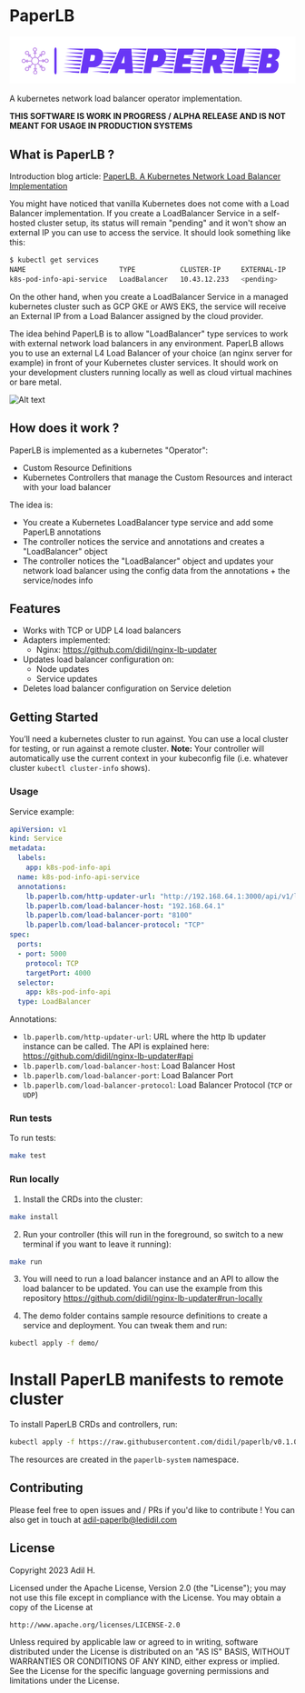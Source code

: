 # PaperLB

![Alt text](logo-color.png?raw=true "PaperLB Logo")

A kubernetes network load balancer operator implementation.


**THIS SOFTWARE IS WORK IN PROGRESS / ALPHA RELEASE AND IS NOT MEANT FOR USAGE IN PRODUCTION SYSTEMS**

## What is PaperLB ?
Introduction blog article: [PaperLB. A Kubernetes Network Load Balancer Implementation](https://didil.medium.com/paperlb-fc4c28a82acb) 

You might have noticed that vanilla Kubernetes does not come with a Load Balancer implementation. If you create a LoadBalancer Service in a self-hosted cluster setup, its status will remain "pending" and it won't show an external IP you can use to access the service. It should look something like this:

````bash
$ kubectl get services
NAME                       TYPE           CLUSTER-IP     EXTERNAL-IP   PORT(S)          AGE
k8s-pod-info-api-service   LoadBalancer   10.43.12.233   <pending>     5000:31767/TCP   6s
`````

On the other hand, when you create a LoadBalancer Service in a managed kubernetes cluster such as GCP GKE or AWS EKS, the service will receive an External IP from a Load Balancer assigned by the cloud provider.

The idea behind PaperLB is to allow "LoadBalancer" type services to work with external network load balancers in any environment. PaperLB allows you to use an external L4 Load Balancer of your choice (an nginx server for example) in front of your Kubernetes cluster services. It should work on your development clusters running locally as well as cloud virtual machines or bare metal.

![Alt text](paperlb-archi.png?raw=true "PaperLB Architecture")

## How does it work ?
PaperLB is implemented as a kubernetes "Operator": 
- Custom Resource Definitions
- Kubernetes Controllers that manage the Custom Resources and interact with your load balancer 

The idea is:

- You create a Kubernetes LoadBalancer type service and add some PaperLB annotations
- The controller notices the service and annotations and creates a "LoadBalancer" object
- The controller notices the "LoadBalancer" object and updates your network load balancer using the config data from the annotations + the service/nodes info

## Features
- Works with TCP or UDP L4 load balancers
- Adapters implemented:
  - Nginx: https://github.com/didil/nginx-lb-updater
- Updates load balancer configuration on:
  - Node updates
  - Service updates
- Deletes load balancer configuration on Service deletion

## Getting Started
You’ll need a kubernetes cluster to run against. You can use a local cluster for testing, or run against a remote cluster.
**Note:** Your controller will automatically use the current context in your kubeconfig file (i.e. whatever cluster `kubectl cluster-info` shows).

### Usage
Service example:
````yaml
apiVersion: v1
kind: Service
metadata:
  labels:
    app: k8s-pod-info-api
  name: k8s-pod-info-api-service
  annotations:
    lb.paperlb.com/http-updater-url: "http://192.168.64.1:3000/api/v1/lb"
    lb.paperlb.com/load-balancer-host: "192.168.64.1"
    lb.paperlb.com/load-balancer-port: "8100"
    lb.paperlb.com/load-balancer-protocol: "TCP"
spec:
  ports:
  - port: 5000
    protocol: TCP
    targetPort: 4000
  selector:
    app: k8s-pod-info-api
  type: LoadBalancer
````

Annotations: 
- `lb.paperlb.com/http-updater-url`: URL where the http lb updater instance can be called. The API is explained here: https://github.com/didil/nginx-lb-updater#api
- `lb.paperlb.com/load-balancer-host`: Load Balancer Host
- `lb.paperlb.com/load-balancer-port`: Load Balancer Port
- `lb.paperlb.com/load-balancer-protocol`: Load Balancer Protocol (`TCP` or `UDP`)
 


### Run tests
To run tests:
```sh
make test
```

### Run locally
1. Install the CRDs into the cluster:

```sh
make install
```

2. Run your controller (this will run in the foreground, so switch to a new terminal if you want to leave it running):

```sh
make run
```

3. You will need to run a load balancer instance and an API to allow the load balancer to be updated. You can use the example from this repository https://github.com/didil/nginx-lb-updater#run-locally 

4. The demo folder contains sample resource definitions to create a service and deployment. You can tweak them and run:
```sh
kubectl apply -f demo/ 
```

# Install PaperLB manifests to remote cluster
To install PaperLB CRDs and controllers, run:
````bash
kubectl apply -f https://raw.githubusercontent.com/didil/paperlb/v0.1.0/config/manifests/paperlb.yaml
````
The resources are created in the `paperlb-system` namespace.

## Contributing
Please feel free to open issues and / PRs if you'd like to contribute ! You can also get in touch at adil-paperlb@ledidil.com

## License

Copyright 2023 Adil H.

Licensed under the Apache License, Version 2.0 (the "License");
you may not use this file except in compliance with the License.
You may obtain a copy of the License at

    http://www.apache.org/licenses/LICENSE-2.0

Unless required by applicable law or agreed to in writing, software
distributed under the License is distributed on an "AS IS" BASIS,
WITHOUT WARRANTIES OR CONDITIONS OF ANY KIND, either express or implied.
See the License for the specific language governing permissions and
limitations under the License.

